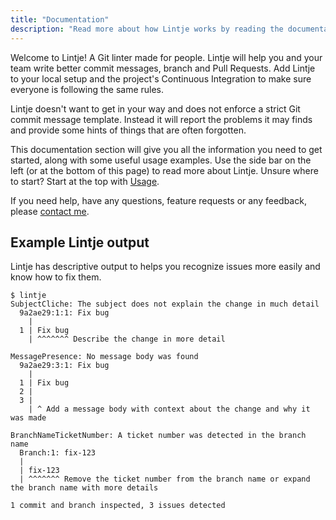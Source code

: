 ```yaml
---
title: "Documentation"
description: "Read more about how Lintje works by reading the documentation. It will help you set up Lintje and explain how to resolve issues."
---
```


Welcome to Lintje! A Git linter made for people. Lintje will help you and your team write better commit messages, branch and Pull Requests. Add Lintje to your local setup and the project's Continuous Integration to make sure everyone is following the same rules.

Lintje doesn't want to get in your way and does not enforce a strict Git commit message template. Instead it will report the problems it may finds and provide some hints of things that are often forgotten.

This documentation section will give you all the information you need to get started, along with some useful usage examples. Use the side bar on the left (or at the bottom of this page) to read more about Lintje. Unsure where to start? Start at the top with [Usage](/docs/usage).

If you need help, have any questions, feature requests or any feedback, please [contact me](/docs/support).

## Example Lintje output

Lintje has descriptive output to helps you recognize issues more easily and know how to fix them.

```
$ lintje
SubjectCliche: The subject does not explain the change in much detail
  9a2ae29:1:1: Fix bug
    |
  1 | Fix bug
    | ^^^^^^^ Describe the change in more detail

MessagePresence: No message body was found
  9a2ae29:3:1: Fix bug
    |
  1 | Fix bug
  2 |
  3 |
    | ^ Add a message body with context about the change and why it was made

BranchNameTicketNumber: A ticket number was detected in the branch name
  Branch:1: fix-123
  |
  | fix-123
  | ^^^^^^^ Remove the ticket number from the branch name or expand the branch name with more details

1 commit and branch inspected, 3 issues detected
```
